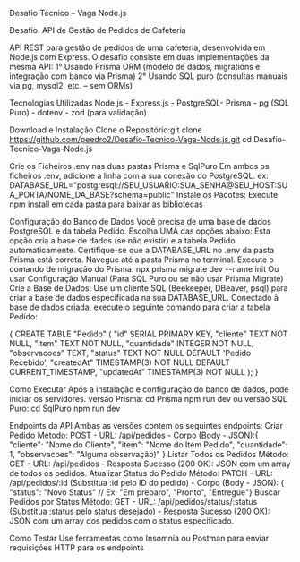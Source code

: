 Desafio Técnico – Vaga Node.js

Desafio: API de Gestão de Pedidos de Cafeteria

API REST para gestão de pedidos de uma cafeteria, desenvolvida em Node.js com Express. O desafio consiste em duas implementações da mesma API:
1° Usando Prisma ORM (modelo de dados, migrations e integração com banco via Prisma)
2° Usando SQL puro (consultas manuais via pg, mysql2, etc. – sem ORMs)


Tecnologias Utilizadas
Node.js - Express.js - PostgreSQL- Prisma - pg (SQL Puro) - dotenv - zod (para validação)


Download e Instalação
Clone o Repositório:git clone https://github.com/peedro2/Desafio-Tecnico-Vaga-Node.js.git
cd Desafio-Tecnico-Vaga-Node.js

Crie os Ficheiros .env nas duas pastas Prisma e SqlPuro
Em ambos os ficheiros .env, adicione a linha com a sua conexão do PostgreSQL. 
ex: DATABASE_URL="postgresql://SEU_USUARIO:SUA_SENHA@SEU_HOST:SUA_PORTA/NOME_DA_BASE?schema=public"
Instale os Pacotes: Execute npm install em cada pasta para baixar as bibliotecas


Configuração do Banco de Dados
Você precisa de uma base de dados PostgreSQL e da tabela Pedido. Escolha UMA das opções abaixo:
Esta opção cria a base de dados (se não existir) e a tabela Pedido automaticamente.
Certifique-se que a DATABASE_URL no .env da pasta Prisma está correta.
Navegue até a pasta Prisma no terminal.
Execute o comando de migração do Prisma: npx prisma migrate dev --name init
Ou usar Configuração Manual (Para SQL Puro ou se não usar Prisma Migrate)
Crie a Base de Dados: Use um cliente SQL (Beekeeper, DBeaver, psql) para criar a base de dados especificada na sua DATABASE_URL.
Conectado à base de dados criada, execute o seguinte comando para criar a tabela Pedido:

 { CREATE TABLE "Pedido" (
    "id" SERIAL PRIMARY KEY,
    "cliente" TEXT NOT NULL,
    "item" TEXT NOT NULL,
    "quantidade" INTEGER NOT NULL,
    "observacoes" TEXT,
    "status" TEXT NOT NULL DEFAULT 'Pedido Recebido',
    "createdAt" TIMESTAMP(3) NOT NULL DEFAULT CURRENT_TIMESTAMP,
    "updatedAt" TIMESTAMP(3) NOT NULL
); }


Como Executar
Após a instalação e configuração do banco de dados, pode iniciar os servidores.
versão Prisma:
cd Prisma
npm run dev
ou
versão SQL Puro:
cd SqlPuro
npm run dev

Endpoints da API
Ambas as versões contem os seguintes endpoints:
Criar Pedido
Método: POST - URL: /api/pedidos - Corpo (Body - JSON):{ "cliente": "Nome do Cliente",  "item": "Nome do Item Pedido",  "quantidade": 1,  "observacoes": "Alguma observação)" }
Listar Todos os Pedidos
Método: GET - URL: /api/pedidos - Resposta Sucesso (200 OK): JSON com um array de todos os pedidos.
Atualizar Status do Pedido
Método: PATCH - URL: /api/pedidos/:id (Substitua :id pelo ID do pedido) - Corpo (Body - JSON): {  "status": "Novo Status" // Ex: "Em preparo", "Pronto", "Entregue"}
Buscar Pedidos por Status
Método: GET - URL: /api/pedidos/status/:status (Substitua :status pelo status desejado) - Resposta Sucesso (200 OK): JSON com um array dos pedidos com o status especificado.

Como Testar
Use ferramentas como Insomnia  ou Postman  para enviar requisições HTTP para os endpoints
